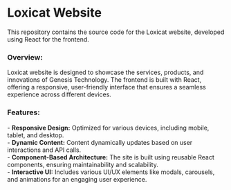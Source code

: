 <h1>Loxicat Website</h1>

This repository contains the source code for the Loxicat website, developed using React for the frontend.

<h3>Overview:</h3>

Loxicat website is designed to showcase the services, products, and innovations of Genesis Technology. The frontend is built with React, offering a responsive, user-friendly interface that ensures a seamless experience across different devices.

<h3>Features:</h3>
- <b>Responsive Design:</b> Optimized for various devices, including mobile, tablet, and desktop.
<br>
- <b>Dynamic Content:</b> Content dynamically updates based on user interactions and API calls.
<br>
- <b>Component-Based Architecture:</b> The site is built using reusable React components, ensuring maintainability and scalability.
<br>
- <b>Interactive UI:</b> Includes various UI/UX elements like modals, carousels, and animations for an engaging user experience.
